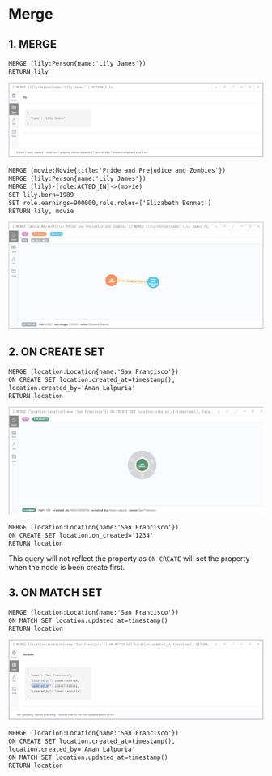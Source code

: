 # Merge

## 1. MERGE

```
MERGE (lily:Person{name:'Lily James'})
RETURN lily
```

![MERGE](https://github.com/aman7797/super-pancake/blob/master/Neo4j/img/merge1.png)

```
MERGE (movie:Movie{title:'Pride and Prejudice and Zombies'})
MERGE (lily:Person{name:'Lily James'})
MERGE (lily)-[role:ACTED_IN]->(movie)
SET lily.born=1989
SET role.earnings=900000,role.roles=['Elizabeth Bennet']
RETURN lily, movie
```

![MERGE](https://github.com/aman7797/super-pancake/blob/master/Neo4j/img/merge2.png)

## 2. ON CREATE SET

```
MERGE (location:Location{name:'San Francisco'})
ON CREATE SET location.created_at=timestamp(), location.created_by='Aman Lalpuria'
RETURN location
```

![MERGE](https://github.com/aman7797/super-pancake/blob/master/Neo4j/img/merge3.png)


```
MERGE (location:Location{name:'San Francisco'})
ON CREATE SET location.on_created='1234'
RETURN location
```
This query will not reflect the property as `ON CREATE` will set the property when the node is been create first.

## 3. ON MATCH SET
```
MERGE (location:Location{name:'San Francisco'})
ON MATCH SET location.updated_at=timestamp()
RETURN location
```

![MERGE](https://github.com/aman7797/super-pancake/blob/master/Neo4j/img/merge4.png)

```
MERGE (location:Location{name:'San Francisco'})
ON CREATE SET location.created_at=timestamp(), location.created_by='Aman Lalpuria'
ON MATCH SET location.updated_at=timestamp()
RETURN location
```